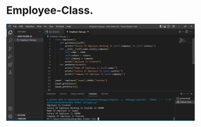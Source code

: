 # Employee-Class.
<img align="left" alt="Coding"  src="https://github.com/jawadsamiulhaq/Employee-Class/blob/main/Employee%20Class.PNG">

